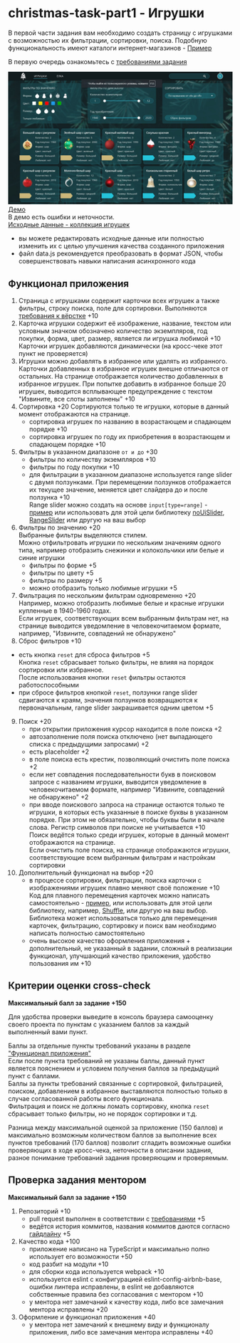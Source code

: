 # christmas-task-part1 - Игрушки

В первой части задания вам необходимо создать страницу с игрушками с возможностью их фильтрации, сортировки, поиска. Подобную функциональность имеют каталоги интернет-магазинов - [Пример](https://react-course-comfy-sloth-store.netlify.app/products)

В первую очередь ознакомьтесь с [требованиями задания](christmas-task.md)  

<kbd>![screenshot](images/demo-toys.jpg)</kbd>
[Демо](https://christmas-tasks.netlify.app/)  
В демо есть ошибки и неточности.  
[Исходные данные - коллекция игрушек](https://github.com/rolling-scopes-school/stage1-tasks/tree/christmas-task)  
  - вы можете редактировать исходные данные или полностью изменить их с целью улучшения качества созданного приложения 
  - файл data.js рекомендуется преобразовать в формат JSON, чтобы совершенствовать навыки написания асинхронного кода

## Функционал приложения
1. Страница с игрушками содержит карточки всех игрушек а также фильтры, строку поиска, поле для сортировки. Выполняются [требования к вёрстке](christmas-task.md#требования-к-вёрстке) +10
2. Карточка игрушки содержит её изображение, название, текстом или условным значком обозначено количество экземпляров, год покупки, форма, цвет, размер, является ли игрушка любимой +10  
Карточки игрушек добавляются динамически (на кросс-чеке этот пункт не проверяется)
3. Игрушки можно добавлять в избранное или удалять из избранного. Карточки добавленных в избранное игрушек внешне отличаются от остальных. На странице отображается количество добавленных в избранное игрушек. При попытке добавить в избранное больше 20 игрушек, выводится всплывающее предупреждение с текстом "Извините, все слоты заполнены" +10
5. Сортировка +20
   Сортируются только те игрушки, которые в данный момент отображаются на странице.
   - сортировка игрушек по названию в возрастающем и спадающем порядке +10
   - сортировка игрушек по году их приобретения в возрастающем и спадающем порядке +10
6. Фильтры в указанном диапазоне `от и до` +30
   - фильтры по количеству экземпляров +10
   - фильтры по году покупки +10
   - для фильтрации в указанном диапазоне используется range slider с двумя ползунками. При перемещении ползунков отображается их текущее значение, меняется цвет слайдера до и после ползунка +10       
   Range slider можно создать на основе `input[type=range]` - [пример](https://ru.stackoverflow.com/questions/1025336/Два-бегунка-у-input-с-типом-range) или использовать для этой цели библиотеку [noUiSlider](https://refreshless.com/nouislider/), [RangeSlider](http://ionden.com/a/plugins/ion.rangeSlider/) или другую на ваш выбор
7. Фильтры по значению +20  
Выбранные фильтры выделяются стилем.  
Можно отфильтровать игрушки по нескольким значениям одного типа, например отобразить снежинки и колокольчики или белые и синие игрушки 
   - фильтры по форме +5
   - фильтры по цвету +5
   - фильтры по размеру +5
   - можно отобразить только любимые игрушки +5
8. Фильтрация по нескольким фильтрам одновременно +20  
Например, можно отобразить любимые белые и красные игрушки купленные в 1940-1960 годах.  
Если игрушек, соответствующих всем выбранным фильтрам нет, на странице выводится уведомление в человекочитаемом формате, например, "Извините, совпадений не обнаружено"
9. Сброс фильтров +10  
  - есть кнопка `reset` для сброса фильтров +5  
  Кнопка `reset` сбрасывает только фильтры, не влияя на порядок сортировки или избранное.  
  После использования кнопки `reset` фильтры остаются работоспособными
  - при сбросе фильтров кнопкой `reset`, ползунки range slider сдвигаются к краям, значения ползунков возвращаются к первоначальным, range slider закрашивается одним цветом +5
9. Поиск +20
   - при открытии приложения курсор находится в поле поиска +2
   - автозаполнение поля поиска отключено (нет выпадающего списка с предыдущими запросами) +2
   - есть placeholder +2
   - в поле поиска есть крестик, позволяющий очистить поле поиска +2
   - если нет совпадения последовательности букв в поисковом запросе с названием игрушки, выводится уведомление в человекочитаемом формате, например "Извините, совпадений не обнаружено" +2 
   - при вводе поискового запроса на странице остаются только те игрушки, в которых есть указанные в поиске буквы в указанном порядке. При этом не обязательно, чтобы буквы были в начале слова. Регистр символов при поиске не учитывается +10  
   Поиск ведётся только среди игрушек, которые в данный момент отображаются на странице.  
   Если очистить поле поиска, на странице отображаются игрушки, соответствующие всем выбранным фильтрам и настройкам сортировки
9. Дополнительный функционал на выбор +20 
   - в процессе сортировки, фильтрации, поиска карточки с изображениями игрушек плавно меняют своё положение +10  
   Код для плавного перемещения карточек можно написать самостоятельно - [пример](https://codepen.io/MauriciAbad/pen/yLbrpey), или использовать для этой цели библиотеку, например, [Shuffle](https://codepen.io/Vestride/pen/ZVWmMX), или другую на ваш выбор. Библиотека может использоваться только для  перемещения карточек, фильтрацию, сортировку и поиск вам необходимо написать полностью самостоятельно
   - очень высокое качество оформления приложения + дополнительный, не указанный в задании, сложный в реализации функционал, улучшающий качество приложения, удобство пользования им +10

## Критерии оценки cross-check
**Максимальный балл за задание +150**

Для удобства проверки выведите в консоль браузера самооценку своего проекта по пунктам с указанием баллов за каждый выполненный вами пункт.

Баллы за отдельные пункты требований указаны в разделе ["Функционал приложения"](#функционал-приложения)  
Если после пункта требований не указаны баллы, данный пункт является пояснением и условием получения баллов за предыдущий пункт с баллами.  
Баллы за пункты требований связанные с сортировкой, фильтрацией, поиском, добавлением в избранное выставляются полностью только в случае согласованной работы всего функционала.  
Фильтрация и поиск не должны ломать сортировку, кнопка `reset` сбрасывает только фильтры, но не порядок сортировки и т.д. 

Разница между максимальной оценкой за приложение (150 баллов) и максимально возможным количеством баллов за выполнение всех пунктов требований (170 баллов) позволит сгладить возможные ошибки проверяющих в ходе кросс-чека, неточности в описании задания, разное понимание требований задания проверяющим и проверяемым.

## Проверка задания ментором
**Максимальный балл за задание +150**

1. Репозиторий +10
   - pull request выполнен в соответствии с [требованиями](https://docs.rs.school/#/pull-request-review-process?id=Требования-к-pull-request-pr) +5
   - ведётся история коммитов, названия коммитов даются согласно [гайдлайну](https://docs.rs.school/#/git-convention) +5
2. Качество кода +100
   - приложение написано на TypeScript и максимально полно использует его возможности +50
   - код разбит на модули +10
   - для сборки кода используется webpack +10
   - используется eslint с конфигурацией eslint-config-airbnb-base, ошибки линтера исправлены, в eslint не добавляются собственные правила без согласования с ментором +10
   - у ментора нет замечаний к качеству кода, либо все замечания ментора исправлены +20
3. Оформление и функционал приложения +40
   - у ментора нет замечаний к внешнему виду и функционалу приложения, либо все замечания ментора исправлены +40